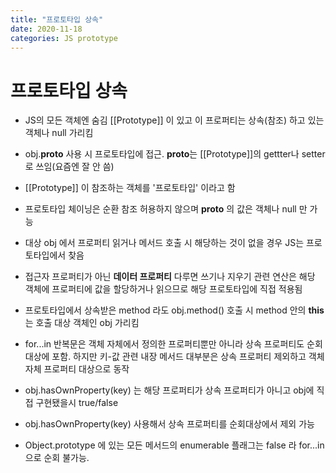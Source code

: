 ```yaml
---
title: "프로토타입 상속"
date: 2020-11-18
categories: JS prototype
---
```


# 프로토타입 상속

- JS의 모든 객체엔 숨김 [[Prototype]] 이 있고 이 프로퍼티는 상속(참조) 하고 있는 객체나 null 가리킴

- obj.**proto** 사용 시 프로토타입에 접근. **proto**는 [[Prototype]]의 gettter나 setter 로 쓰임(요즘엔 잘 안 씀)

- [[Prototype]] 이 참조하는 객체를 '프로토타입' 이라고 함

- 프로토타입 체이닝은 순환 참조 허용하지 않으며 **proto** 의 값은 객체나 null 만 가능

- 대상 obj 에서 프로퍼티 읽거나 메서드 호출 시 해당하는 것이 없을 경우 JS는 프로토타입에서 찾음

- 접근자 프로퍼티가 아닌 **데이터 프로퍼티** 다루면 쓰기나 지우기 관련 연산은 해당 객체에 프로퍼티에 값을 할당하거나 읽으므로 해당 프로토타입에 직접 적용됨

- 프로토타입에서 상속받은 method 라도 obj.method() 호출 시 method 안의 **this** 는 호출 대상 객체인 obj 가리킴

- for...in 반복문은 객체 자체에서 정의한 프로퍼티뿐만 아니라 상속 프로퍼티도 순회 대상에 포함. 하지만 키-값 관련 내장 메서드 대부분은 상속 프로퍼티 제외하고 객체 자체 프로퍼티 대상으로 동작

- obj.hasOwnProperty(key) 는 해당 프로퍼티가 상속 프로퍼티가 아니고 obj에 직접 구현됐을시 true/false

- obj.hasOwnProperty(key) 사용해서 상속 프로퍼티를 순회대상에서 제외 가능

- Object.prototype 에 있는 모든 메서드의 enumerable 플래그는 false 라 for...in 으로 순회 불가능.
